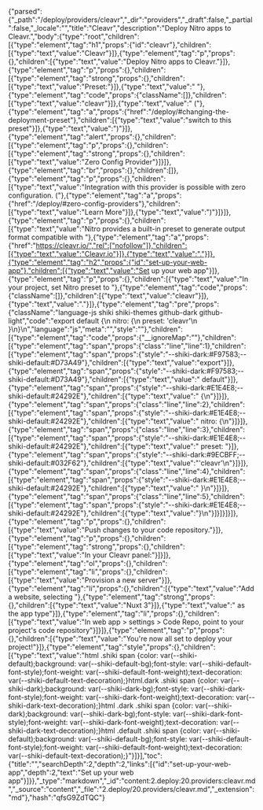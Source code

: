 {"parsed":{"_path":"/deploy/providers/cleavr","_dir":"providers","_draft":false,"_partial":false,"_locale":"","title":"Cleavr","description":"Deploy Nitro apps to Cleavr.","body":{"type":"root","children":[{"type":"element","tag":"h1","props":{"id":"cleavr"},"children":[{"type":"text","value":"Cleavr"}]},{"type":"element","tag":"p","props":{},"children":[{"type":"text","value":"Deploy Nitro apps to Cleavr."}]},{"type":"element","tag":"p","props":{},"children":[{"type":"element","tag":"strong","props":{},"children":[{"type":"text","value":"Preset:"}]},{"type":"text","value":" "},{"type":"element","tag":"code","props":{"className":[]},"children":[{"type":"text","value":"cleavr"}]},{"type":"text","value":" ("},{"type":"element","tag":"a","props":{"href":"/deploy/#changing-the-deployment-preset"},"children":[{"type":"text","value":"switch to this preset"}]},{"type":"text","value":")"}]},{"type":"element","tag":"alert","props":{},"children":[{"type":"element","tag":"p","props":{},"children":[{"type":"element","tag":"strong","props":{},"children":[{"type":"text","value":"Zero Config Provider"}]}]},{"type":"element","tag":"br","props":{},"children":[]},{"type":"element","tag":"p","props":{},"children":[{"type":"text","value":"Integration with this provider is possible with zero configuration. ("},{"type":"element","tag":"a","props":{"href":"/deploy/#zero-config-providers"},"children":[{"type":"text","value":"Learn More"}]},{"type":"text","value":")"}]}]},{"type":"element","tag":"p","props":{},"children":[{"type":"text","value":"Nitro provides a built-in preset to generate output format compatible with "},{"type":"element","tag":"a","props":{"href":"https://cleavr.io/","rel":["nofollow"]},"children":[{"type":"text","value":"Cleavr.io"}]},{"type":"text","value":"."}]},{"type":"element","tag":"h2","props":{"id":"set-up-your-web-app"},"children":[{"type":"text","value":"Set up your web app"}]},{"type":"element","tag":"p","props":{},"children":[{"type":"text","value":"In your project, set Nitro preset to "},{"type":"element","tag":"code","props":{"className":[]},"children":[{"type":"text","value":"cleavr"}]},{"type":"text","value":"."}]},{"type":"element","tag":"pre","props":{"className":"language-js shiki shiki-themes github-dark github-light","code":"export default {\n  nitro: {\n    preset: 'cleavr'\n  }\n}\n","language":"js","meta":"","style":""},"children":[{"type":"element","tag":"code","props":{"__ignoreMap":""},"children":[{"type":"element","tag":"span","props":{"class":"line","line":1},"children":[{"type":"element","tag":"span","props":{"style":"--shiki-dark:#F97583;--shiki-default:#D73A49"},"children":[{"type":"text","value":"export"}]},{"type":"element","tag":"span","props":{"style":"--shiki-dark:#F97583;--shiki-default:#D73A49"},"children":[{"type":"text","value":" default"}]},{"type":"element","tag":"span","props":{"style":"--shiki-dark:#E1E4E8;--shiki-default:#24292E"},"children":[{"type":"text","value":" {\n"}]}]},{"type":"element","tag":"span","props":{"class":"line","line":2},"children":[{"type":"element","tag":"span","props":{"style":"--shiki-dark:#E1E4E8;--shiki-default:#24292E"},"children":[{"type":"text","value":"  nitro: {\n"}]}]},{"type":"element","tag":"span","props":{"class":"line","line":3},"children":[{"type":"element","tag":"span","props":{"style":"--shiki-dark:#E1E4E8;--shiki-default:#24292E"},"children":[{"type":"text","value":"    preset: "}]},{"type":"element","tag":"span","props":{"style":"--shiki-dark:#9ECBFF;--shiki-default:#032F62"},"children":[{"type":"text","value":"'cleavr'\n"}]}]},{"type":"element","tag":"span","props":{"class":"line","line":4},"children":[{"type":"element","tag":"span","props":{"style":"--shiki-dark:#E1E4E8;--shiki-default:#24292E"},"children":[{"type":"text","value":"  }\n"}]}]},{"type":"element","tag":"span","props":{"class":"line","line":5},"children":[{"type":"element","tag":"span","props":{"style":"--shiki-dark:#E1E4E8;--shiki-default:#24292E"},"children":[{"type":"text","value":"}\n"}]}]}]}]},{"type":"element","tag":"p","props":{},"children":[{"type":"text","value":"Push changes to your code repository."}]},{"type":"element","tag":"p","props":{},"children":[{"type":"element","tag":"strong","props":{},"children":[{"type":"text","value":"In your Cleavr panel:"}]}]},{"type":"element","tag":"ol","props":{},"children":[{"type":"element","tag":"li","props":{},"children":[{"type":"text","value":"Provision a new server"}]},{"type":"element","tag":"li","props":{},"children":[{"type":"text","value":"Add a website, selecting "},{"type":"element","tag":"strong","props":{},"children":[{"type":"text","value":"Nuxt 3"}]},{"type":"text","value":" as the app type"}]},{"type":"element","tag":"li","props":{},"children":[{"type":"text","value":"In web app > settings > Code Repo, point to your project's code repository"}]}]},{"type":"element","tag":"p","props":{},"children":[{"type":"text","value":"You're now all set to deploy your project!"}]},{"type":"element","tag":"style","props":{},"children":[{"type":"text","value":"html .shiki span {color: var(--shiki-default);background: var(--shiki-default-bg);font-style: var(--shiki-default-font-style);font-weight: var(--shiki-default-font-weight);text-decoration: var(--shiki-default-text-decoration);}html.dark .shiki span {color: var(--shiki-dark);background: var(--shiki-dark-bg);font-style: var(--shiki-dark-font-style);font-weight: var(--shiki-dark-font-weight);text-decoration: var(--shiki-dark-text-decoration);}html .dark .shiki span {color: var(--shiki-dark);background: var(--shiki-dark-bg);font-style: var(--shiki-dark-font-style);font-weight: var(--shiki-dark-font-weight);text-decoration: var(--shiki-dark-text-decoration);}html .default .shiki span {color: var(--shiki-default);background: var(--shiki-default-bg);font-style: var(--shiki-default-font-style);font-weight: var(--shiki-default-font-weight);text-decoration: var(--shiki-default-text-decoration);}"}]}],"toc":{"title":"","searchDepth":2,"depth":2,"links":[{"id":"set-up-your-web-app","depth":2,"text":"Set up your web app"}]}},"_type":"markdown","_id":"content:2.deploy:20.providers:cleavr.md","_source":"content","_file":"2.deploy/20.providers/cleavr.md","_extension":"md"},"hash":"qfsG9ZdTQC"}